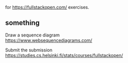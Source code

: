 for https://fullstackopen.com/  exercises.  

## something
Draw a sequence diagram  
https://www.websequencediagrams.com/  

Submit the submission  
https://studies.cs.helsinki.fi/stats/courses/fullstackopen/  
